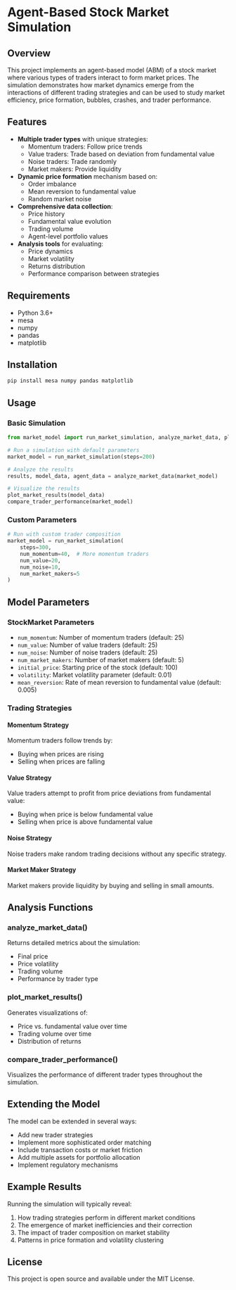 # Agent-Based Stock Market Simulation

## Overview
This project implements an agent-based model (ABM) of a stock market where various types of traders interact to form market prices. The simulation demonstrates how market dynamics emerge from the interactions of different trading strategies and can be used to study market efficiency, price formation, bubbles, crashes, and trader performance.

## Features
- **Multiple trader types** with unique strategies:
  - Momentum traders: Follow price trends
  - Value traders: Trade based on deviation from fundamental value
  - Noise traders: Trade randomly
  - Market makers: Provide liquidity
- **Dynamic price formation** mechanism based on:
  - Order imbalance
  - Mean reversion to fundamental value
  - Random market noise
- **Comprehensive data collection**:
  - Price history
  - Fundamental value evolution
  - Trading volume
  - Agent-level portfolio values
- **Analysis tools** for evaluating:
  - Price dynamics
  - Market volatility
  - Returns distribution
  - Performance comparison between strategies

## Requirements
- Python 3.6+
- mesa
- numpy
- pandas
- matplotlib

## Installation
```bash
pip install mesa numpy pandas matplotlib
```

## Usage

### Basic Simulation
```python
from market_model import run_market_simulation, analyze_market_data, plot_market_results

# Run a simulation with default parameters
market_model = run_market_simulation(steps=200)

# Analyze the results
results, model_data, agent_data = analyze_market_data(market_model)

# Visualize the results
plot_market_results(model_data)
compare_trader_performance(market_model)
```

### Custom Parameters
```python
# Run with custom trader composition
market_model = run_market_simulation(
    steps=300,
    num_momentum=40,  # More momentum traders
    num_value=20,
    num_noise=10,
    num_market_makers=5
)
```

## Model Parameters

### StockMarket Parameters
- `num_momentum`: Number of momentum traders (default: 25)
- `num_value`: Number of value traders (default: 25)
- `num_noise`: Number of noise traders (default: 25)
- `num_market_makers`: Number of market makers (default: 5)
- `initial_price`: Starting price of the stock (default: 100)
- `volatility`: Market volatility parameter (default: 0.01)
- `mean_reversion`: Rate of mean reversion to fundamental value (default: 0.005)

### Trading Strategies

#### Momentum Strategy
Momentum traders follow trends by:
- Buying when prices are rising
- Selling when prices are falling

#### Value Strategy
Value traders attempt to profit from price deviations from fundamental value:
- Buying when price is below fundamental value
- Selling when price is above fundamental value

#### Noise Strategy
Noise traders make random trading decisions without any specific strategy.

#### Market Maker Strategy
Market makers provide liquidity by buying and selling in small amounts.

## Analysis Functions

### analyze_market_data()
Returns detailed metrics about the simulation:
- Final price
- Price volatility
- Trading volume
- Performance by trader type

### plot_market_results()
Generates visualizations of:
- Price vs. fundamental value over time
- Trading volume over time
- Distribution of returns

### compare_trader_performance()
Visualizes the performance of different trader types throughout the simulation.

## Extending the Model
The model can be extended in several ways:
- Add new trader strategies
- Implement more sophisticated order matching
- Include transaction costs or market friction
- Add multiple assets for portfolio allocation
- Implement regulatory mechanisms

## Example Results
Running the simulation will typically reveal:
1. How trading strategies perform in different market conditions
2. The emergence of market inefficiencies and their correction
3. The impact of trader composition on market stability
4. Patterns in price formation and volatility clustering

## License
This project is open source and available under the MIT License.
